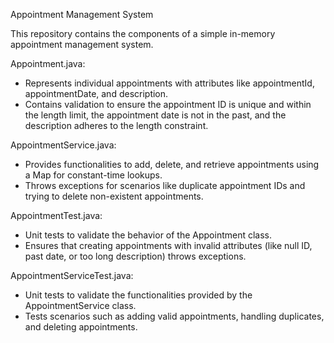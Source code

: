 Appointment Management System

This repository contains the components of a simple in-memory appointment management system.

Appointment.java:
- Represents individual appointments with attributes like appointmentId, appointmentDate, and description.
- Contains validation to ensure the appointment ID is unique and within the length limit, the appointment date is not in the past, and the description adheres to the length constraint.


AppointmentService.java:
- Provides functionalities to add, delete, and retrieve appointments using a Map for constant-time lookups.
- Throws exceptions for scenarios like duplicate appointment IDs and trying to delete non-existent appointments.


AppointmentTest.java:
- Unit tests to validate the behavior of the Appointment class.
- Ensures that creating appointments with invalid attributes (like null ID, past date, or too long description) throws exceptions.


AppointmentServiceTest.java:
- Unit tests to validate the functionalities provided by the AppointmentService class.
- Tests scenarios such as adding valid appointments, handling duplicates, and deleting appointments.
